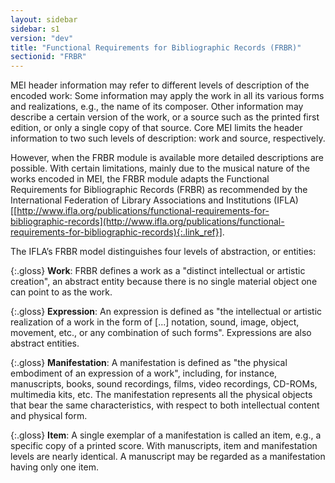 ```yaml
---
layout: sidebar
sidebar: s1
version: "dev"
title: "Functional Requirements for Bibliographic Records (FRBR)"
sectionid: "FRBR"
---
```


MEI header information may refer to different levels of description of the encoded work: Some information may apply the work in all its various forms and realizations, e.g., the name of its composer. Other information may describe a certain version of the work, or a source such as the printed first edition, or only a single copy of that source. Core MEI limits the header information to two such levels of description: work and source, respectively.

However, when the FRBR module is available more detailed descriptions are possible. With certain limitations, mainly due to the musical nature of the works encoded in MEI, the FRBR module adapts the Functional Requirements for Bibliographic Records (FRBR) as recommended by the International Federation of Library Associations and Institutions (IFLA) [[http://www.ifla.org/publications/functional-requirements-for-bibliographic-records](http://www.ifla.org/publications/functional-requirements-for-bibliographic-records){:.link_ref}].

The IFLA’s FRBR model distinguishes four levels of abstraction, or entities:

{:.gloss}
**Work**: FRBR defines a work as a "distinct intellectual or artistic creation", an abstract entity because there is no single material object one can point to as the work.

{:.gloss}
**Expression**: An expression is defined as "the intellectual or artistic realization of a work in the form of [...] notation, sound, image, object, movement, etc., or any combination of such forms". Expressions are also abstract entities.

{:.gloss}
**Manifestation**: A manifestation is defined as "the physical embodiment of an expression of a work", including, for instance, manuscripts, books, sound recordings, films, video recordings, CD-ROMs, multimedia kits, etc. The manifestation represents all the physical objects that bear the same characteristics, with respect to both intellectual content and physical form.

{:.gloss}
**Item**: A single exemplar of a manifestation is called an item, e.g., a specific copy of a printed score. With manuscripts, item and manifestation levels are nearly identical. A manuscript may be regarded as a manifestation having only one item.
